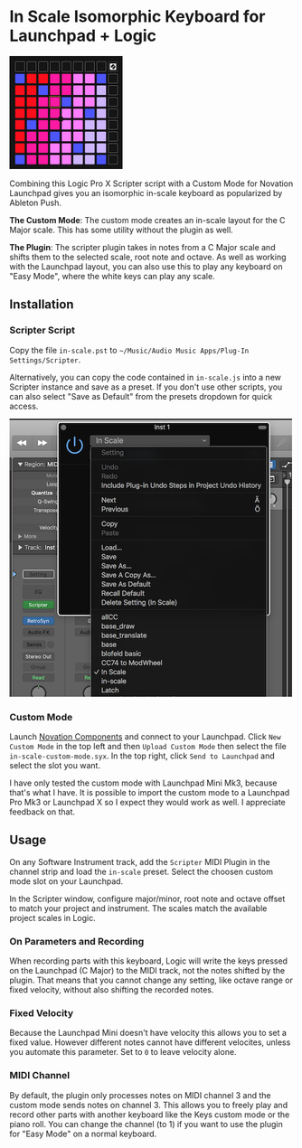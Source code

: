# In Scale Isomorphic Keyboard for Launchpad + Logic

![Launchpad Layout](layout.png)

Combining this Logic Pro X Scripter script with a Custom Mode for Novation Launchpad gives you an isomorphic in-scale keyboard as popularized by Ableton Push.

**The Custom Mode**: The custom mode creates an in-scale layout for the C Major scale. This has some utility without the plugin as well.

**The Plugin**: The scripter plugin takes in notes from a C Major scale and shifts them to the selected scale, root note and octave. As well as working with the Launchpad layout, you can also use this to play any keyboard on "Easy Mode", where the white keys can play any scale.

## Installation

### Scripter Script

Copy the file `in-scale.pst` to `~/Music/Audio Music Apps/Plug-In Settings/Scripter`.

Alternatively, you can copy the code contained in `in-scale.js` into a new Scripter instance and save as a preset. If you don't use other scripts, you can also select "Save as Default" from the presets dropdown for quick access.

![Screenshot of Logic Pro Scripter plugin](scripter.png)

### Custom Mode

Launch [Novation Components](https://components.novation.com) and connect to your Launchpad.
Click `New Custom Mode` in the top left and then `Upload Custom Mode` then select the file `in-scale-custom-mode.syx`.
In the top right, click `Send to Launchpad` and select the slot you want.

I have only tested the custom mode with Launchpad Mini Mk3, because that's what I have. It is possible to import the custom mode to a Launchpad Pro Mk3 or Launchpad X so I expect they would work as well. I appreciate feedback on that.

## Usage

On any Software Instrument track, add the `Scripter` MIDI Plugin in the channel strip and load the `in-scale` preset. Select the choosen custom mode slot on your Launchpad.

In the Scripter window, configure major/minor, root note and octave offset to match your project and instrument. The scales match the available project scales in Logic.

### On Parameters and Recording

When recording parts with this keyboard, Logic will write the keys pressed on the Launchpad (C Major) to the MIDI track, not the notes shifted by the plugin. That means that you cannot change any setting, like octave range or fixed velocity, without also shifting the recorded notes.

### Fixed Velocity

Because the Launchpad Mini doesn't have velocity this allows you to set a fixed value. However different notes cannot have different velocites, unless you automate this parameter. Set to `0` to leave velocity alone.

### MIDI Channel

By default, the plugin only processes notes on MIDI channel 3 and the custom mode sends notes on channel 3. This allows you to freely play and record other parts with another keyboard like the Keys custom mode or the piano roll.
You can change the channel (to 1) if you want to use the plugin for "Easy Mode" on a normal keyboard.
